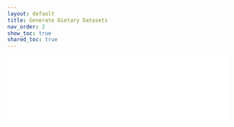 ```yaml
---
layout: default
title: Generate Dietary Datasets
nav_order: 2
show_toc: true
shared_toc: true
---
```


<div style="width:100%; border:none;">
  <iframe id="notebook-frame"
          src="{{ '/notebook_htmls/00_generate_datasets.html' | relative_url }}"
          style="width:100%; border:none;"
          onload="this.style.height=this.contentWindow.document.body.scrollHeight + 'px';">
  </iframe>
</div>
